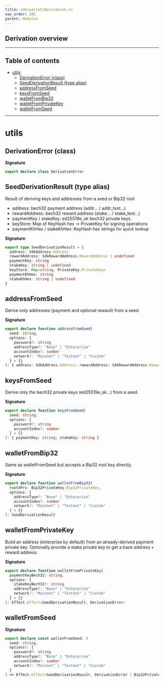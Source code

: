 ```yaml
---
title: sdk/wallet/Derivation.ts
nav_order: 165
parent: Modules
---
```


## Derivation overview

---

<h2 class="text-delta">Table of contents</h2>

- [utils](#utils)
  - [DerivationError (class)](#derivationerror-class)
  - [SeedDerivationResult (type alias)](#seedderivationresult-type-alias)
  - [addressFromSeed](#addressfromseed)
  - [keysFromSeed](#keysfromseed)
  - [walletFromBip32](#walletfrombip32)
  - [walletFromPrivateKey](#walletfromprivatekey)
  - [walletFromSeed](#walletfromseed)

---

# utils

## DerivationError (class)

**Signature**

```ts
export declare class DerivationError
```

## SeedDerivationResult (type alias)

Result of deriving keys and addresses from a seed or Bip32 root

- address: bech32 payment address (addr... / addr_test...)
- rewardAddress: bech32 reward address (stake... / stake_test...)
- paymentKey / stakeKey: ed25519e_sk bech32 private keys
- keyStore: Map of KeyHash hex -> PrivateKey for signing operations
- paymentKhHex / stakeKhHex: KeyHash hex strings for quick lookup

**Signature**

```ts
export type SeedDerivationResult = {
  address: SdkAddress.Address
  rewardAddress: SdkRewardAddress.RewardAddress | undefined
  paymentKey: string
  stakeKey: string | undefined
  keyStore: Map<string, PrivateKey.PrivateKey>
  paymentKhHex: string
  stakeKhHex: string | undefined
}
```

## addressFromSeed

Derive only addresses (payment and optional reward) from a seed.

**Signature**

```ts
export declare function addressFromSeed(
  seed: string,
  options: {
    password?: string
    addressType?: "Base" | "Enterprise"
    accountIndex?: number
    network?: "Mainnet" | "Testnet" | "Custom"
  } = {}
): { address: SdkAddress.Address; rewardAddress: SdkRewardAddress.RewardAddress | undefined }
```

## keysFromSeed

Derive only the bech32 private keys (ed25519e_sk...) from a seed.

**Signature**

```ts
export declare function keysFromSeed(
  seed: string,
  options: {
    password?: string
    accountIndex?: number
  } = {}
): { paymentKey: string; stakeKey: string }
```

## walletFromBip32

Same as walletFromSeed but accepts a Bip32 root key directly.

**Signature**

```ts
export declare function walletFromBip32(
  rootXPrv: Bip32PrivateKey.Bip32PrivateKey,
  options: {
    addressType?: "Base" | "Enterprise"
    accountIndex?: number
    network?: "Mainnet" | "Testnet" | "Custom"
  } = {}
): SeedDerivationResult
```

## walletFromPrivateKey

Build an address (enterprise by default) from an already-derived payment private key.
Optionally provide a stake private key to get a base address + reward address.

**Signature**

```ts
export declare function walletFromPrivateKey(
  paymentKeyBech32: string,
  options: {
    stakeKeyBech32?: string
    addressType?: "Base" | "Enterprise"
    network?: "Mainnet" | "Testnet" | "Custom"
  } = {}
): Effect.Effect<SeedDerivationResult, DerivationError>
```

## walletFromSeed

**Signature**

```ts
export declare const walletFromSeed: (
  seed: string,
  options?: {
    password?: string
    addressType?: "Base" | "Enterprise"
    accountIndex?: number
    network?: "Mainnet" | "Testnet" | "Custom"
  }
) => Effect.Effect<SeedDerivationResult, DerivationError | Bip32PrivateKey.Bip32PrivateKeyError>
```
